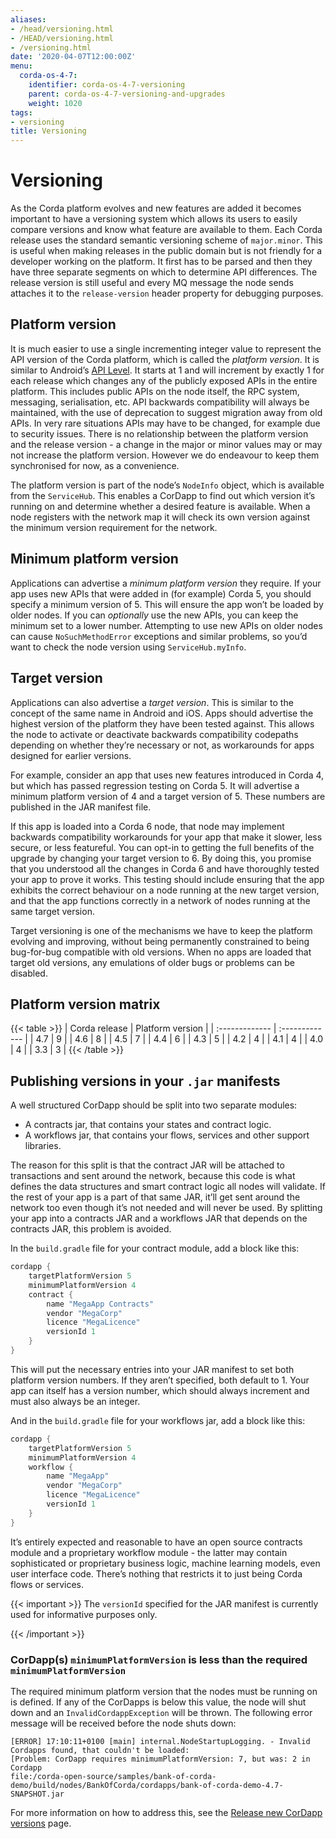 ```yaml
---
aliases:
- /head/versioning.html
- /HEAD/versioning.html
- /versioning.html
date: '2020-04-07T12:00:00Z'
menu:
  corda-os-4-7:
    identifier: corda-os-4-7-versioning
    parent: corda-os-4-7-versioning-and-upgrades
    weight: 1020
tags:
- versioning
title: Versioning
---
```



# Versioning

As the Corda platform evolves and new features are added it becomes important to have a versioning system which allows
its users to easily compare versions and know what feature are available to them. Each Corda release uses the standard
semantic versioning scheme of `major.minor`. This is useful when making releases in the public domain but is not
friendly for a developer working on the platform. It first has to be parsed and then they have three separate segments on
which to determine API differences. The release version is still useful and every MQ message the node sends attaches it
to the `release-version` header property for debugging purposes.


## Platform version

It is much easier to use a single incrementing integer value to represent the API version of the Corda platform, which
is called the *platform version*. It is similar to Android’s [API Level](https://developer.android.com/guide/topics/manifest/uses-sdk-element.html).
It starts at 1 and will increment by exactly 1 for each release which changes any of the publicly exposed APIs in the
entire platform. This includes public APIs on the node itself, the RPC system, messaging, serialisation, etc. API backwards
compatibility will always be maintained, with the use of deprecation to suggest migration away from old APIs. In very rare
situations APIs may have to be changed, for example due to security issues. There is no relationship between the platform version
and the release version - a change in the major or minor values may or may not increase the platform version. However
we do endeavour to keep them synchronised for now, as a convenience.

The platform version is part of the node’s `NodeInfo` object, which is available from the `ServiceHub`. This enables
a CorDapp to find out which version it’s running on and determine whether a desired feature is available. When a node
registers with the network map it will check its own version against the minimum version requirement for the network.


## Minimum platform version

Applications can advertise a *minimum platform version* they require. If your app uses new APIs that were added in (for example) Corda 5,
you should specify a minimum version of 5. This will ensure the app won’t be loaded by older nodes. If you can *optionally* use the new
APIs, you can keep the minimum set to a lower number. Attempting to use new APIs on older nodes can cause `NoSuchMethodError` exceptions
and similar problems, so you’d want to check the node version using `ServiceHub.myInfo`.


## Target version

Applications can also advertise a *target version*. This is similar to the concept of the same name in Android and iOS.
Apps should advertise the highest version of the platform they have been tested against. This allows the node to activate or deactivate
backwards compatibility codepaths depending on whether they’re necessary or not, as workarounds for apps designed for earlier versions.

For example, consider an app that uses new features introduced in Corda 4, but which has passed regression testing on Corda 5. It will
advertise a minimum platform version of 4 and a target version of 5. These numbers are published in the JAR manifest file.

If this app is loaded into a Corda 6 node, that node may implement backwards compatibility workarounds for your app that make it slower,
less secure, or less featureful. You can opt-in to getting the full benefits of the upgrade by changing your target version to 6. By doing
this, you promise that you understood all the changes in Corda 6 and have thoroughly tested your app to prove it works. This testing should
include ensuring that the app exhibits the correct behaviour on a node running at the new target version, and that the app functions
correctly in a network of nodes running at the same target version.

Target versioning is one of the mechanisms we have to keep the platform evolving and improving, without being permanently constrained to
being bug-for-bug compatible with old versions. When no apps are loaded that target old versions, any emulations of older bugs or problems
can be disabled.

## Platform version matrix

{{< table >}}
| Corda release  | Platform version |
| :------------- | :------------- |
| 4.7 | 9 |
| 4.6 | 8 |
| 4.5 | 7 |
| 4.4 | 6 |
| 4.3 | 5 |
| 4.2 | 4 |
| 4.1 | 4 |
| 4.0 | 4 |
| 3.3 | 3 |
{{< /table >}}

## Publishing versions in your `.jar` manifests

A well structured CorDapp should be split into two separate modules:


* A contracts jar, that contains your states and contract logic.
* A workflows jar, that contains your flows, services and other support libraries.

The reason for this split is that the contract JAR will be attached to transactions and sent around the network, because this code is what
defines the data structures and smart contract logic all nodes will validate. If the rest of your app is a part of that same JAR, it’ll get
sent around the network too even though it’s not needed and will never be used. By splitting your app into a contracts JAR and a workflows
JAR that depends on the contracts JAR, this problem is avoided.

In the `build.gradle` file for your contract module, add a block like this:

```kotlin
cordapp {
    targetPlatformVersion 5
    minimumPlatformVersion 4
    contract {
        name "MegaApp Contracts"
        vendor "MegaCorp"
        licence "MegaLicence"
        versionId 1
    }
}
```

This will put the necessary entries into your JAR manifest to set both platform version numbers. If they aren’t specified, both default to 1.
Your app can itself has a version number, which should always increment and must also always be an integer.

And in the `build.gradle` file for your workflows jar, add a block like this:

```kotlin
cordapp {
    targetPlatformVersion 5
    minimumPlatformVersion 4
    workflow {
        name "MegaApp"
        vendor "MegaCorp"
        licence "MegaLicence"
        versionId 1
    }
}
```

It’s entirely expected and reasonable to have an open source contracts module and a proprietary workflow module - the latter may contain
sophisticated or proprietary business logic, machine learning models, even user interface code. There’s nothing that restricts it to just
being Corda flows or services.


{{< important >}}
The `versionId` specified for the JAR manifest is currently used for informative purposes only.


{{< /important >}}

### CorDapp(s) `minimumPlatformVersion` is less than the required `minimumPlatformVersion`

The required minimum platform version that the nodes must be running on is defined. If any of the CorDapps is below this value, the node will shut down
and an `InvalidCordappException` will be thrown.
The following error message will be received before the node shuts down:

```
[ERROR] 17:10:11+0100 [main] internal.NodeStartupLogging. - Invalid Cordapps found, that couldn't be loaded:
[Problem: CorDapp requires minimumPlatformVersion: 7, but was: 2 in Cordapp
file:/corda-open-source/samples/bank-of-corda-demo/build/nodes/BankOfCorda/cordapps/bank-of-corda-demo-4.7-SNAPSHOT.jar
```

For more information on how to address this, see the [Release new CorDapp versions](upgrading-cordapps.md) page.

